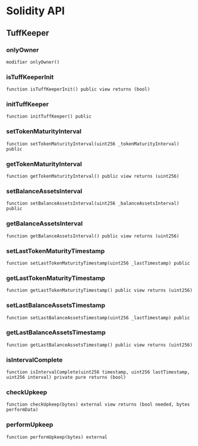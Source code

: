 # Solidity API

## TuffKeeper

### onlyOwner

```solidity
modifier onlyOwner()
```

### isTuffKeeperInit

```solidity
function isTuffKeeperInit() public view returns (bool)
```

### initTuffKeeper

```solidity
function initTuffKeeper() public
```

### setTokenMaturityInterval

```solidity
function setTokenMaturityInterval(uint256 _tokenMaturityInterval) public
```

### getTokenMaturityInterval

```solidity
function getTokenMaturityInterval() public view returns (uint256)
```

### setBalanceAssetsInterval

```solidity
function setBalanceAssetsInterval(uint256 _balanceAssetsInterval) public
```

### getBalanceAssetsInterval

```solidity
function getBalanceAssetsInterval() public view returns (uint256)
```

### setLastTokenMaturityTimestamp

```solidity
function setLastTokenMaturityTimestamp(uint256 _lastTimestamp) public
```

### getLastTokenMaturityTimestamp

```solidity
function getLastTokenMaturityTimestamp() public view returns (uint256)
```

### setLastBalanceAssetsTimestamp

```solidity
function setLastBalanceAssetsTimestamp(uint256 _lastTimestamp) public
```

### getLastBalanceAssetsTimestamp

```solidity
function getLastBalanceAssetsTimestamp() public view returns (uint256)
```

### isIntervalComplete

```solidity
function isIntervalComplete(uint256 timestamp, uint256 lastTimestamp, uint256 interval) private pure returns (bool)
```

### checkUpkeep

```solidity
function checkUpkeep(bytes) external view returns (bool needed, bytes performData)
```

### performUpkeep

```solidity
function performUpkeep(bytes) external
```

